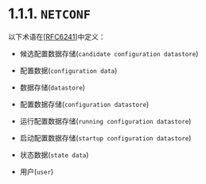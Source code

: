 # 1.1.1. `NETCONF`

以下术语在[[RFC6241](https://tools.ietf.org/html/rfc6241)]中定义：

- 候选配置数据存储(`candidate configuration datastore`)

- 配置数据(`configuration data`)

- 数据存储(`datastore`)

- 配置数据存储(`configuration datastore`)

- 运行配置数据存储(`running configuration datastore`)

- 启动配置数据存储(`startup configuration datastore`)

- 状态数据(`state data`)

- 用户(`user`)
